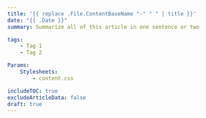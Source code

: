 ```yaml
---
title: '{{ replace .File.ContentBaseName "-" " " | title }}'
date: "{{ .Date }}"
summary: Summarize all of this article in one sentence or two

tags:
    - Tag 1
    - Tag 2

Params:
    Stylesheets:
        - content.css

includeTOC: true
excludeArticleData: false
draft: true
---
```

